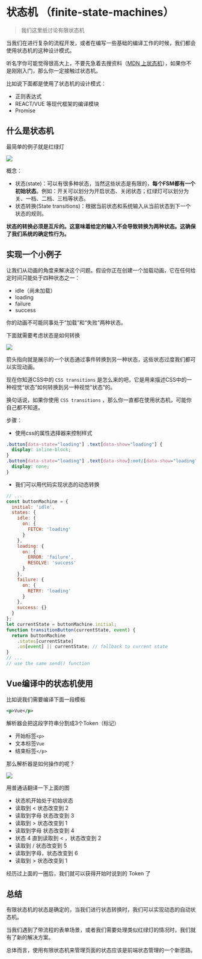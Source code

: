 # 状态机 （finite-state-machines）
> 我们这里纸讨论有限状态机
> 
当我们在进行复杂的流程开发，或者在编写一些基础的编译工作的时候，我们都会使用状态机的这种设计模式。

听名字你可能觉得很高大上，不要先急着去搜资料（[MDN 上状态机](https://developer.mozilla.org/en-US/docs/Glossary/State_machine)），如果你不是刚刚入门，那么你一定接触过状态机。

比如说下面都是使用了状态机的设计模式：

- 正则表达式
- REACT/VUE 等现代框架的编译模块
- Promise

## 什么是状态机

最简单的例子就是红绿灯

![](https://pub-a953275fa2c34c18b80fc1f84e3ea746.r2.dev/xiaowo/2023/08/d142240c6a9ea3610bd2492c58bb52ba.png)
<!-- ![image.png](https://p3-juejin.byteimg.com/tos-cn-i-k3u1fbpfcp/b8880da526724ed18823e65938b13c99~tplv-k3u1fbpfcp-watermark.image?) -->

概念：
- 状态(state)：可以有很多种状态，当然这些状态是有限的，**每个FSM都有一个初始状态**。例如：开关可以划分为开启状态、关闭状态；红绿灯可以划分为关、一档、二档、三档等状态。
- 状态转换(State transitions)：根据当前状态和系统输入从当前状态到下一个状态的规则。

**状态的转换必须是互斥的。这意味着给定的输入不会导致转换为两种状态。这确保了我们系统的确定性行为。**

## 实现一个小例子

让我们从动画的角度来解决这个问题。假设你正在创建一个加载动画，它在任何给定时间只能处于四种状态之一：

- idle（尚未加载）
- loading
- failure
- success

你的动画不可能同事处于“加载”和“失败”两种状态。

下面就需要考虑状态是如何转换

![](https://pub-a953275fa2c34c18b80fc1f84e3ea746.r2.dev/xiaowo/2023/08/547a6e0a7837c45b9cefb6926d0cbc62.png)
<!-- ![image.png](https://p3-juejin.byteimg.com/tos-cn-i-k3u1fbpfcp/67c9025246274510acf146abaa2fafbb~tplv-k3u1fbpfcp-watermark.image?) -->


箭头指向就是展示的一个状态通过事件转换到另一种状态，这些状态过度我们都可以实现动画。

现在你知道CSS中的 `CSS transitions` 是怎么来的吧，它是用来描述CSS中的一种视觉“状态”如何转换到另一种视觉“状态”的。

换句话说，如果你使用 `CSS transitions` ，那么你一直都在使用状态机，可能你自己都不知道。

步骤：


- 使用css的属性选择器来控制样式
```CSS
.button[data-state="loading"] .text[data-show="loading"] {
  display: inline-block;
}
.button[data-state="loading"] .text[data-show]:not([data-show="loading"]) {
  display: none;
}
```

- 我们可以用代码实现状态的动态转换
```js
// ...
const buttonMachine = {
  initial: 'idle',
  states: {
    idle: {
      on: {
        FETCH: 'loading'
      }
    },
    loading: {
      on: {
        ERROR: 'failure',
        RESOLVE: 'success'
      }
    },
    failure: {
      on: {
        RETRY: 'loading'
      }
    },
    success: {}
  }
};
let currentState = buttonMachine.initial;
function transitionButton(currentState, event) {
  return buttonMachine
    .states[currentState]
    .on[event] || currentState; // fallback to current state
}
// ...
// use the same send() function
```

## Vue编译中的状态机使用
比如说我们需要编译下面一段模板
```xml
<p>Vue</p>
```

解析器会把这段字符串分割成3个Token（标记）
- 开始标签`<p>`
- 文本标签`Vue`
- 结束标签`</p>`

那么解析器是如何操作的呢？

![](https://pub-a953275fa2c34c18b80fc1f84e3ea746.r2.dev/xiaowo/2023/08/a98ff20736fbadb9ba32a09f71afbe9d.png)
<!-- ![image.png](https://p9-juejin.byteimg.com/tos-cn-i-k3u1fbpfcp/62404aab940c4b31a216055bdad2dfb0~tplv-k3u1fbpfcp-watermark.image?) -->

用普通话翻译一下上面的图
- 状态机开始处于初始状态
- 读取到 < 状态改变到 2
- 读取到字母 状态改变到 3
- 读取到 > 状态改变到 1
- 读取到字母 状态改变到 4 
- 状态 4 直到读取到 < ，状态改变到 2
- 读取到 / 状态改变到 5  
- 读取到字母，状态改变到 6
- 读取到 > 状态改变到 1

经历过上面的一圈后，我们就可以获得开始时说到的 Token 了


## 总结
有限状态机的状态是确定的，当我们进行状态转换时，我们可以实现动态的自动状态机。

当我们遇到了带流程的表单场景，或者我们需要处理类似红绿灯的情况时，我们就有了新的解决方案。

总体而言，使用有限状态机来管理页面的状态应该是前端状态管理的一个新思路。








